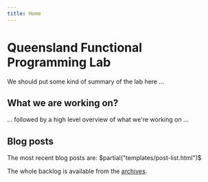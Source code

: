```yaml
---
title: Home
---
```


# Queensland Functional Programming Lab

We should put some kind of summary of the lab here ...

## What we are working on?

... followed by a high level overview of what we're working on ...

## Blog posts

The most recent blog posts are:
$partial("templates/post-list.html")$

The whole backlog is available from the [archives](./archive).
